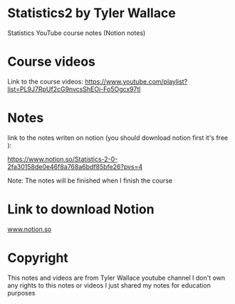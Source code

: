 # Statistics2 by Tyler Wallace 
Statistics YouTube course notes (Notion notes)

# Course videos
Link to the course videos:
https://www.youtube.com/playlist?list=PL9J7RpUf2cG9nvcsShEOi-Fo5Ogcx97tl

# Notes 
link to the notes writen on notion (you should download notion first it's free ):

https://www.notion.so/Statistics-2-0-2fa30158de0e46f8a768a6bdf85bfe26?pvs=4

Note: The notes will be finished when I finish the course

# Link to download Notion
www.notion.so

# Copyright
This notes and videos are from Tyler Wallace youtube channel I don't own any rights to this notes or videos I just shared my notes for education purposes
